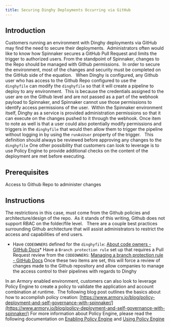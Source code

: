 ```yaml
---
title: Securing Dinghy Deployments Occurring via GitHub
---
```


## Introduction
Customers running an environment with Dinghy deployments via GitHub may find the need to secure their deployments.  Administrators often would like to know how Spinnaker secures a GitHub Pull Request and limits the trigger to authorized users.
From the standpoint of Spinnaker, changes to the Repo should be managed with Github permissions.  In order to secure the environment, most of the changes and security must be completed on the GitHub side of the equation.  
When Dinghy is configured, any Github user who has access to the Github Repo configured to use the ```dinghyfile``` can modify the ```dinghyfile``` so that it will create a pipeline to deploy to any environment.  This is because the credentials assigned to the user are on the Github level and are not passed as a part of the webhook payload to Spinnaker, and Spinnaker cannot use those permissions to identify access permissions of the user. 
Within the Spinnaker environment itself, Dinghy as a service is provided administration permissions so that it can execute on the changes pushed to it through the webhook.
Once item to note as well is that a user could also potentially modify permissions and triggers in the ```dinghyfile``` that would then allow them to trigger the pipeline without logging in by using the ```runAsUser``` property of the trigger.   This definition should always be reviewed before approving any changes to the ```dinghyfile```
One other possibility that customers can look to leverage is to use Policy Engine to provide additional checks on the content of the deployment are met before executing.  

## Prerequisites
Access to Github Repo to administer changes

## Instructions
The restrictions in this case, must come from the Github policies and architecture/design of the repo.  As it stands of this writing, Github does not support RBAC on the folder/file level.  
There are a couple best practices surrounding Github architecture that will assist administrators to restrict the access and capabilities of end users.  
* Have ```CODEOWNERS``` defined for the ```dinghyfile```: [About code owners - GitHub Docs](https://docs.github.com/en/github/creating-cloning-and-archiving-repositories/about-code-owners)* Have a ```Branch protection rule``` set up that requires a Pull Request review from the ```CODEOWNERS```: [Managing a branch protection rule - GitHub Docs](https://docs.github.com/en/github/administering-a-repository/managing-a-branch-protection-rule)
Once these two items are set, this will force a review of changes made to the Github repository and allow companies to manage the access control to their pipelines with regards to Dinghy

In an Armory enabled environment, customers can also look to leverage Policy Engine to create a policy to validate the application and account combination at runtime.  The following blog post outlines the basics about how to accomplish policy creation: [https://www.armory.io/blog/policy-deployment-and-self-governance-with-spinnaker/](https://www.armory.io/blog/policy-deployment-and-self-governance-with-spinnaker/)
For more information about Policy Engine, please read the following documentation on [Enabling Policy Engine](https://docs.armory.io/docs/armory-admin/policy-engine-enable/) and [Using Policy Engine](https://docs.armory.io/docs/spinnaker-user-guides/policy-engine-use/) 

